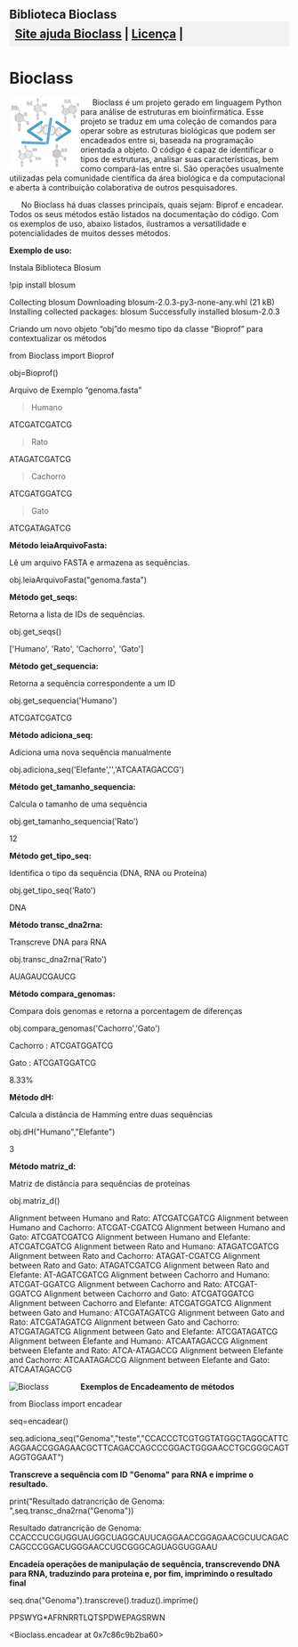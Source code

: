 ## Biblioteca Bioclass <div style="background-color:#f2f2f2; padding:10px;"> <a href="https://ajudabioclass.onrender.com/"  target="_blank">Site ajuda Bioclass</a> | <a href="https://github.com/paulo-ufmg/Bioclass/blob/main/LICENSE.txt" target="_blank">Licença</a> |
# Bioclass

<img src="dados/logo.png" alt="Bioclass" width="128" style="float:left"/>

`	`Bioclass é um projeto gerado em linguagem Python para análise de estruturas em bioinfirmática. Esse projeto se traduz em uma coleção de comandos para operar sobre as estruturas biológicas que podem ser encadeados entre si, baseada na programação orientada a objeto. O código é capaz de identificar o tipos de estruturas, analisar suas características, bem como compará-las entre si. São operações usualmente utilizadas pela comunidade científica da área biológica e da computacional e aberta à contribuição colaborativa de outros pesquisadores.

`	`No Bioclass há duas classes principais, quais sejam: Biprof e encadear. Todos os seus métodos estão listados na documentação do código. Com os exemplos de uso, abaixo listados, ilustramos a versatilidade e potencialidades de muitos desses métodos.

**Exemplo de uso:**

Instala Biblioteca Blosum

!pip install blosum

Collecting blosum Downloading blosum-2.0.3-py3-none-any.whl (21 kB) Installing collected packages: blosum Successfully installed blosum-2.0.3

Criando um novo objeto “obj”do mesmo tipo da classe “Bioprof” para contextualizar os métodos

from Bioclass import Bioprof

obj=Bioprof()

Arquivo de Exemplo “genoma.fasta”

>Humano

ATCGATCGATCG

>Rato

ATAGATCGATCG

>Cachorro

ATCGATGGATCG

>Gato

ATCGATAGATCG

**Método leiaArquivoFasta:**

Lê um arquivo FASTA e armazena as sequências.

obj.leiaArquivoFasta("genoma.fasta")

**Método get_seqs:**

Retorna a lista de IDs de sequências.

obj.get_seqs()

['Humano', 'Rato', 'Cachorro', 'Gato']

**Método get_sequencia:**

Retorna a sequência correspondente a um ID

obj.get_sequencia('Humano')

ATCGATCGATCG

**Método adiciona_seq:**

Adiciona uma nova sequência manualmente

obj.adiciona_seq('Elefante','','ATCAATAGACCG')

**Método get_tamanho_sequencia:**

Calcula o tamanho de uma sequência

obj.get_tamanho_sequencia('Rato')

12

**Método get_tipo_seq:**

Identifica o tipo da sequência (DNA, RNA ou Proteína)

obj.get_tipo_seq('Rato')

DNA

**Método transc_dna2rna:**

Transcreve DNA para RNA

obj.transc_dna2rna('Rato')

AUAGAUCGAUCG

**Método compara_genomas:**

Compara dois genomas e retorna a porcentagem de diferenças

obj.compara_genomas('Cachorro','Gato')

Cachorro : ATCGATGGATCG

Gato : ATCGATGGATCG

8.33%

**Método dH:**

Calcula a distância de Hamming entre duas sequências

obj.dH("Humano","Elefante")

3


**Método matriz_d:**

Matriz de distância para sequências de proteínas

obj.matriz_d()

Alignment between Humano and Rato: ATCGATCGATCG Alignment between Humano and Cachorro: ATCGAT-CGATCG Alignment between Humano and Gato: ATCGATCGATCG Alignment between Humano and Elefante: ATCGATCGATCG Alignment between Rato and Humano: ATAGATCGATCG Alignment between Rato and Cachorro: ATAGAT-CGATCG Alignment between Rato and Gato: ATAGATCGATCG Alignment between Rato and Elefante: AT-AGATCGATCG Alignment between Cachorro and Humano: ATCGAT-GGATCG Alignment between Cachorro and Rato: ATCGAT-GGATCG Alignment between Cachorro and Gato: ATCGATGGATCG Alignment between Cachorro and Elefante: ATCGATGGATCG Alignment between Gato and Humano: ATCGATAGATCG Alignment between Gato and Rato: ATCGATAGATCG Alignment between Gato and Cachorro: ATCGATAGATCG Alignment between Gato and Elefante: ATCGATAGATCG Alignment between Elefante and Humano: ATCAATAGACCG Alignment between Elefante and Rato: ATCA-ATAGACCG Alignment between Elefante and Cachorro: ATCAATAGACCG Alignment between Elefante and Gato: ATCAATAGACCG

<img src="dados/Matriz_D_method.png" alt="Bioclass" width="128" style="float:left"/>

**Exemplos de Encadeamento de métodos**

from Bioclass import encadear

seq=encadear()

seq.adiciona_seq("Genoma","teste","CCACCCTCGTGGTATGGCTAGGCATTCAGGAACCGGAGAACGCTTCAGACCAGCCCGGACTGGGAACCTGCGGGCAGTAGGTGGAAT")


**Transcreve a sequência com ID "Genoma" para RNA e imprime o resultado.**

print("Resultado datrancrição de Genoma: ",seq.transc_dna2rna("Genoma"))

Resultado datrancrição de Genoma: CCACCCUCGUGGUAUGGCUAGGCAUUCAGGAACCGGAGAACGCUUCAGACCAGCCCGGACUGGGAACCUGCGGGCAGUAGGUGGAAU

**Encadeia operações de manipulação de sequência, transcrevendo DNA para RNA, traduzindo para proteína e, por fim, imprimindo o resultado final**

seq.dna("Genoma").transcreve().traduz().imprime()

PPSWYG*AFRNRRTLQTSPDWEPAGSRWN

<Bioclass.encadear at 0x7c86c9b2ba60>


